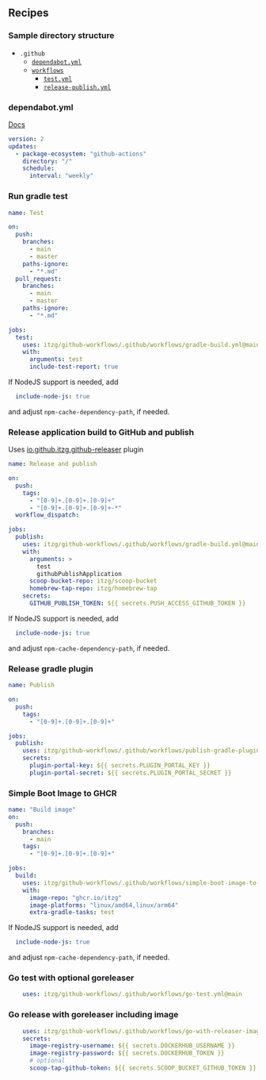 
## Recipes

### Sample directory structure

- `.github`
  - [`dependabot.yml`](#dependabotyml)
  - [`workflows`](https://docs.github.com/en/actions)
    - [`test.yml`](#run-gradle-test)
    - [`release-publish.yml`](#release-application-build-to-github-and-publish)

### dependabot.yml

[Docs](https://docs.github.com/en/code-security/dependabot/dependabot-version-updates/configuration-options-for-the-dependabot.yml-file)

```yaml
version: 2
updates:
  - package-ecosystem: "github-actions"
    directory: "/"
    schedule:
      interval: "weekly"
```

### Run gradle test

```yaml
name: Test

on:
  push:
    branches:
      - main
      - master
    paths-ignore:
      - "*.md"
  pull_request:
    branches:
      - main
      - master
    paths-ignore:
      - "*.md"

jobs:
  test:
    uses: itzg/github-workflows/.github/workflows/gradle-build.yml@main
    with: 
      arguments: test
      include-test-report: true
```

If NodeJS support is needed, add
```yaml
  include-node-js: true
```
and adjust `npm-cache-dependency-path`, if needed.

### Release application build to GitHub and publish

Uses [io.github.itzg.github-releaser](https://plugins.gradle.org/plugin/io.github.itzg.github-releaser) plugin

```yaml
name: Release and publish

on:
  push:
    tags:
      - "[0-9]+.[0-9]+.[0-9]+"
      - "[0-9]+.[0-9]+.[0-9]+-*"
  workflow_dispatch:

jobs:
  publish:
    uses: itzg/github-workflows/.github/workflows/gradle-build.yml@main
    with:
      arguments: >
        test 
        githubPublishApplication
      scoop-bucket-repo: itzg/scoop-bucket
      homebrew-tap-repo: itzg/homebrew-tap
    secrets:
      GITHUB_PUBLISH_TOKEN: ${{ secrets.PUSH_ACCESS_GITHUB_TOKEN }}
```

If NodeJS support is needed, add
```yaml
  include-node-js: true
```
and adjust `npm-cache-dependency-path`, if needed.

### Release gradle plugin

```yaml
name: Publish

on:
  push:
    tags:
      - "[0-9]+.[0-9]+.[0-9]+"

jobs:
  publish:
    uses: itzg/github-workflows/.github/workflows/publish-gradle-plugin.yml@main
    secrets:
      plugin-portal-key: ${{ secrets.PLUGIN_PORTAL_KEY }}
      plugin-portal-secret: ${{ secrets.PLUGIN_PORTAL_SECRET }}
```

### Simple Boot Image to GHCR

```yaml
name: "Build image"
on:
  push:
    branches:
      - main
    tags:
      - "[0-9]+.[0-9]+.[0-9]+"

jobs:
  build:
    uses: itzg/github-workflows/.github/workflows/simple-boot-image-to-ghcr.yml@main
    with:
      image-repo: "ghcr.io/itzg"
      image-platforms: "linux/amd64,linux/arm64"
      extra-gradle-tasks: test
```

If NodeJS support is needed, add
```yaml
  include-node-js: true
```
and adjust `npm-cache-dependency-path`, if needed.

### Go test with optional goreleaser

```yaml
    uses: itzg/github-workflows/.github/workflows/go-test.yml@main
```

### Go release with goreleaser including image

```yaml
    uses: itzg/github-workflows/.github/workflows/go-with-releaser-image.yml@main
    secrets:
      image-registry-username: ${{ secrets.DOCKERHUB_USERNAME }}
      image-registry-password: ${{ secrets.DOCKERHUB_TOKEN }}
      # optional
      scoop-tap-github-token: ${{ secrets.SCOOP_BUCKET_GITHUB_TOKEN }}
```